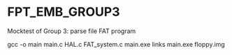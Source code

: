 # FPT_EMB_GROUP3

Mocktest of Group 3: parse file FAT program

gcc -o main main.c HAL.c FAT_system.c
main.exe links
main.exe floppy.img
